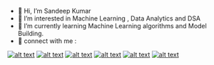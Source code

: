 - 👋 Hi, I’m Sandeep Kumar
- 👀 I’m interested in Machine Learning , Data Analytics and DSA
- 🌱 I’m currently learning Machine Learning algorithms and Model Building.
- 🚀 connect with me :

<!-- Please don't remove this: Grab your social icons from https://github.com/carlsednaoui/gitsocial -->

<!-- display the social media buttons in your README -->

[![alt text][1.1]][1]
[![alt text][2.1]][2]
[![alt text][3.1]][3]
[![alt text][4.1]][4]
[![alt text][5.1]][5]
[![alt text][6.1]][6]


<!-- links to social media icons -->
<!-- no need to change these -->

<!-- icons with padding -->

[1.1]: https://tse2.mm.bing.net/th?id=OIP.dsWGMpqtgvW5590uuJ7JkQAAAA&pid=Api&P=0&h=180
[2.1]: https://tse2.mm.bing.net/th?id=OIP.SP5AjgaqCwsd1UVtScTD5gHaHa&pid=Api&P=0&h=180
[3.1]: https://tse3.mm.bing.net/th?id=OIP.b5oDvUVU5UVN4cefTJGq3wHaHa&pid=Api&P=0&h=180
[4.1]: https://tse4.mm.bing.net/th?id=OIP.DENauUixUf2DS-VfgKCXlAHaD2&pid=Api&P=0&h=180
[5.1]: https://tse1.mm.bing.net/th?id=OIP.QPOjD2THACoelQZWBmNQPwHaD4&pid=Api&P=0&h=180
[6.1]: https://tse1.mm.bing.net/th?id=OIP.YGMKfBEvia_lF6TyOdbQfwHaHa&pid=Api&P=0&h=180



<!-- links to your social media accounts -->
<!-- update these accordingly -->

[1]: https://instagram.com/sarcastic_sandy_0_0?igshid=NTc4MTIwNjQ2YQ==
[2]: https://www.hackerrank.com/kumarsandeep1102?hr_r=1
[3]: https://www.linkedin.com/in/sandeep-kumar-488a1b222/
[4]: https://leetcode.com/Sandeep_Kumar96674/
[5]: https://www.datacamp.com/portfolio/SandeepKumar0106
[6]: https://www.codingninjas.com/studio/profile/2cb29e1f-7667-49cc-ac64-4a7467107dc6

<!-- Please don't remove this: Grab your social icons from https://github.com/carlsednaoui/gitsocial -->
<!---
sandeepkumar96674/sandeepkumar96674 is a ✨ special ✨ repository because its `README.md` (this file) appears on your GitHub profile.
You can click the Preview link to take a look at your changes.
--->
